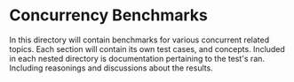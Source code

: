 # Concurrency Benchmarks

In this directory will contain benchmarks for various concurrent related topics. Each section will contain its own test cases, and concepts. Included in each nested directory is documentation pertaining to the test's ran. Including reasonings and discussions about the results.